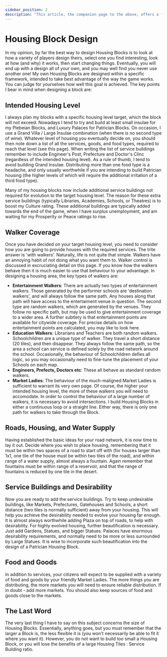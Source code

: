 ```yaml
---
sidebar_position: 2
description: "This article, the companion page to the above, offers a few tips for the budding block designer."
---
```

# Housing Block Design

In my opinion, by far the best way to design Housing Blocks is to look at how a variety of players design theirs, select one you find interesting, look at how (and why) it works, then start changing things. Eventually, you will end up with a design all of your own, and you may well find you never use another one! My own Housing Blocks are designed within a specific framework, intended to take best advantage of the way the game works. You can judge for yourselves how well this goal is achieved. The key points I bear in mind when designing a block are:

## Intended Housing Level

I always plan my blocks with a specific housing level target, which the block will not exceed. Nowadays I tend to try and build at least small insulae for my Plebeian Blocks, and Luxury Palaces for Patrician Blocks. On occasion, I use a Grand Villa / Large Insulae combination (when there is no second type of wine). Whatever level of housing you eventually decide on, you should then note down a list of all the services, goods, and food types, required to reach that level (see this page). When writing the list of service buildings remember to include Engineer's Post, Prefecture and Doctor's Clinc (regardless of the intended housing level). As a rule of thumb, I tend to avoid building Grand Insulae. Distributing more than one food type is a headache, and only usually worthwhile if you are intending to build Patrician housing (the higher levels of which will require the additional irritation of a third food type).

Many of my housing blocks now include additional service buildings not required for evolution to the target housing level. The reason for these extra service buildings (typically Libraries, Academies, Schools, or Theatres) is to boost my Culture rating. These additional buildings are typically added towards the end of the game, when I have surplus unemployment, and am waiting for my Prosperity or Peace ratings to rise.

## Walker Coverage

Once you have decided on your target housing level, you need to consider how you are going to provide houses with the required services. The trite answer is 'with walkers'. Naturally, life is not quite that simple. Walkers have an annoying habit of not doing what you want them to. Walker control is discussed in excruciating detail on this page. If you know how the walkers behave then it is much easier to use that behaviour to your advantage. In designing a housing area, the key types of walkers are:

- **Entertainment Walkers**:
There are actually two types of entertainment walkers. Those generated by the performer schools are 'destination walkers', and will always follow the same path. Any houses along that path will have access to the entertaiment venue in question. The second type are random walkers, which are generated by the venues. They follow no specific path, but may be used to give entertainment coverage to a wider area. A further subtlety is that entertainment points are available for citywide coverage. For precise details on how entertainment points are calculated, you may like to look here.
- **Education Walkers**:
Librarians and Teachers are both random walkers. Schoolchildren are a unique type of walker. They travel a short distance (20 tiles), and then disappear. They always follow the same path, so the area a school can service is defined solely by the road network around the school. Occasionally, the behaviour of Schoolchildren defies all logic, so you may occasionally need to fine-tune the placement of your Schools on each map.
- **Engineers, Prefects, Doctors etc**:
These all behave as standard random walkers.
- **Market Ladies**:
The behaviour of the much-maligned Market Ladies is sufficient to warrant its very own page.
Of course, the higher your intended housing level, the more of these walkers you will need to accomodate. In order to control the behaviour of a large number of walkers, it is necessary to avoid intersections. I build Housing Blocks in either a continuous loop or a straight line. Either way, there is only one path for walkers to take through the Block.

## Roads, Housing, and Water Supply

Having established the basic ideas for your road network, it is now time to lay it out. Decide where you wish to place housing, remembering that it must be within two spaces of a road to start off with (for houses larger than 1x1, one tile of the house must be within two tiles of the road), and within range of a water supply, almost always a fountain. Again remember that fountains must be within range of a reservoir, and that the range of fountains is reduced by one tile in the desert.

## Service Buildings and Desirability

Now you are ready to add the service buildings. Try to keep undesirable buildings, like Markets, Prefectures, Gatehouses and Schools, a short distance (two tiles is normally sufficient) away from your housing. This will help you achieve the desirability needed to evolve your housing far enough. It is almost always worthwhile adding Plaza on top of roads, to help with desirability. For highly evolved housing, further beautification is necessary. Just add Gardens, Statues, and bigger Statues. Palaces have enormous desirability requirements, and normally need to be more or less surrounded by Large Statues. It is wise to incorporate such beautification into the design of a Patrician Housing Block.

## Food and Goods

In addition to services, your citizens will expect to be supplied with a variety of food and goods by your friendly Market Ladies. The more things you are distributing, the more markets you will need to ensure reliable distribution. If in doubt - add more markets. You should also keep sources of food and goods close to the markets.

## The Last Word

The very last thing I have to say on this subject concerns the size of Housing Blocks. Essentially, anything goes, but you must remember that the larger a Block is, the less flexible it is (you won't necessarily be able to fit it where you want it). However, you do not want to build too small a Housing Block, or you will lose the benefits of a large Housing Tiles : Service Building ratio.
